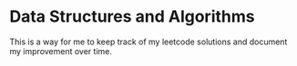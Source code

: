 # Data Structures and Algorithms

This is a way for me to keep track of my leetcode solutions and document my improvement over time.
